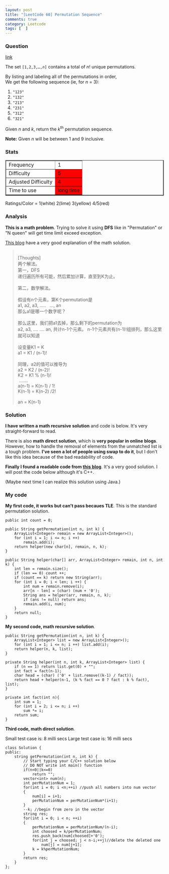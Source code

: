 ```yaml
---
layout: post
title: "[LeetCode 60] Permutation Sequence"
comments: true
category: Leetcode
tags: [  ]
---
```



### Question 
[link](http://oj.leetcode.com/problems/permutation-sequence/)

<div class="question-content">
            <p></p><p>The set <code>[1,2,3,…,<i>n</i>]</code> contains a total of <i>n</i>! unique permutations.</p>

<p>By listing and labeling all of the permutations in order,<br>
We get the following sequence (ie, for <i>n</i> = 3):
</p><ol>
<li><code>"123"</code></li>
<li><code>"132"</code></li>
<li><code>"213"</code></li>
<li><code>"231"</code></li>
<li><code>"312"</code></li>
<li><code>"321"</code></li>
</ol>
<p></p>

<p>Given <i>n</i> and <i>k</i>, return the <i>k</i><sup>th</sup> permutation sequence.</p>

<p><b>Note:</b> Given <i>n</i> will be between 1 and 9 inclusive.</p><p></p>
          </div>

### Stats
<table border="2">
	<tr>
		<td>Frequency</td>
		<td bgcolor="white">1</td>
	</tr>
	<tr>
		<td>Difficulty</td>
		<td bgcolor="red">5</td>
	</tr>
	<tr>
		<td>Adjusted Difficulty</td>
		<td bgcolor="red">4</td>
	</tr>
	<tr>
		<td>Time to use</td>
		<td bgcolor="red">long time</td>
	</tr>
</table>

Ratings/Color = 1(white) 2(lime) 3(yellow) 4/5(red)

### Analysis

__This is a math problem__. Trying to solve it using __DFS__ like in "Permutation" or "N queen" will get time limit exceed exception.

[This blog](http://fisherlei.blogspot.sg/2013/04/leetcode-permutation-sequence-solution.html) have a very good explanation of the math solution. 

<blockquote cite="http://fisherlei.blogspot.sg/2013/04/leetcode-permutation-sequence-solution.html">
    <div>
        <br>[Thoughts]
        <br>两个解法。
        <br>第一，DFS
        <br>递归遍历所有可能，然后累加计算，直至到K为止。
        <br>
        <br>第二，数学解法。
        <br>
        <br>假设有n个元素，第K个permutation是
        <br>a1, a2, a3, ..... &nbsp; ..., an
        <br>那么a1是哪一个数字呢？
        <br>
        <br>那么这里，我们把a1去掉，那么剩下的permutation为
        <br>a2, a3, .... .... an, 共计n-1个元素。 n-1个元素共有(n-1)!组排列，那么这里就可以知道
        <br>
        <br>设变量K1 = K
        <br>a1 = K1 / (n-1)!
        <br>
        <br>同理，a2的值可以推导为
        <br>a2 = K2 / (n-2)!
        <br>K2 = K1 % (n-1)!
        <br>&nbsp;.......
        <br>a(n-1) = K(n-1) / 1!
        <br>K(n-1) = K(n-2) /2!
        <br>
        <br>an = K(n-1)
    </div>
</blockquote>

### Solution

__I have written a math recursive solution__ and code is below. It's very straight-forward to read. 

There is also __math direct solution__, which is __very popular in online blogs__. However, how to handle the removal of elements from the unmatched list is a tough problem. __I've seen a lot of people using swap to do it__, but I don't like this idea because of the bad readability of code. 

__Finally I found a readable code from [this blog](http://xiaochongzhang.me/blog/?p=693)__. It's a very good solution. I will post the code below although it's C++. 

(Maybe next time I can realize this solution using Java.)

### My code

__My first code, it works but can't pass becaues TLE__. This is the standard permutation solution. 


    public int count = 0; 

    public String getPermutation(int n, int k) {
        ArrayList<Integer> remain = new ArrayList<Integer>();
        for (int i = 1; i <= n; i ++)
            remain.add(i);
        return helper(new char[n], remain, n, k);
    }

    public String helper(char[] arr, ArrayList<Integer> remain, int n, int k) {
        int len = remain.size();
        if (len == 0) count ++;
        if (count == k) return new String(arr);
        for (int i = 0; i < len; i ++) {
            int num = remain.remove(i);
            arr[n - len] = (char) (num + '0');
            String ans = helper(arr, remain, n, k);
            if (ans != null) return ans;
            remain.add(i, num);
        }
        return null;
    }


__My second code, math recursive solution__. 


    public String getPermutation(int n, int k) {
        ArrayList<Integer> list = new ArrayList<Integer>();
        for (int i = 1; i <= n; i ++) list.add(i);
        return helper(n, k, list);
    }

    private String helper(int n, int k, ArrayList<Integer> list) {
        if (n == 1) return list.get(0) + "";
        int fact = fact(n-1);
        char head = (char) ('0' + list.remove((k-1) / fact));
        return head + helper(n-1, (k % fact == 0 ? fact : k % fact), list);
    }

    private int fact(int n){
        int sum = 1;
        for (int i = 2; i <= n; i ++)
            sum *= i;
        return sum;
    }


__Third code, math direct solution__. 


Small test case is: 8 milli secs
Large test case is: 16 milli secs
 
    class Solution {
    public:
        string getPermutation(int n, int k) {
            // Start typing your C/C++ solution below
            // DO NOT write int main() function
            if(n<0||k<=0)
                return "";
            vector<int> num(n);
            int perMutationNum = 1;
            for(int i = 0; i <n;++i) //push all numbers into num vector
            {
                num[i] = i+1;
                perMutationNum = perMutationNum*(i+1);
            }
            --k; //begin from zero in the vector
            string res;
            for(int i = 0; i < n; ++i)
            {
                perMutationNum = perMutationNum/(n-i);
                int choosed = k/perMutationNum;
                res.push_back(num[choosed]+'0');
                for(int j = choosed; j < n-i;++j)//delete the deleted one
                    num[j] = num[j+1];
                k = k%perMutationNum;
            }
            return res;
        }
    };

